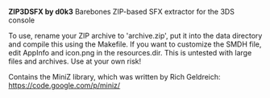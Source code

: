**ZIP3DSFX by d0k3**
Barebones ZIP-based SFX extractor for the 3DS console

To use, rename your ZIP archive to 'archive.zip', put it into the data directory and compile this using the Makefile. If you want to customize the SMDH file, edit AppInfo and icon.png in the resources.dir. This is untested with large files and archives. Use at your own risk!

Contains the MiniZ library, which was written by Rich Geldreich: https://code.google.com/p/miniz/
